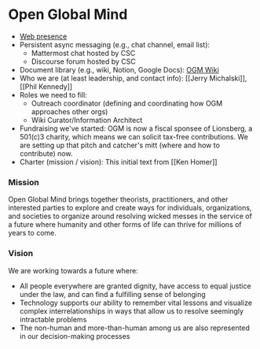 # Open Global Mind
-   [Web presence](http://OpenGlobalMind.com)
-   Persistent async messaging (e.g., chat channel, email list):
	-   Mattermost chat hosted by CSC
	-   Discourse forum hosted by CSC
-   Document library (e.g., wiki, Notion, Google Docs): [OGM Wiki](https://wiki.openglobalmind.com/)
-   Who we are (at least leadership, and contact info): [[Jerry Michalski]], [[Phil Kennedy]]
-   Roles we need to fill: 
	-   Outreach coordinator (defining and coordinating how OGM approaches other orgs)
	-   Wiki Curator/Information Architect 
-   Fundraising we've started: OGM is now a fiscal sponsee of Lionsberg, a 501(c)3 charity, which means we can solicit tax-free contributions. We are setting up that pitch and catcher's mitt (where and how to contribute) now. 
-   Charter (mission / vision): This initial text from [[Ken Homer]]

### Mission
Open Global Mind brings together theorists, practitioners, and other interested parties to explore and create ways for individuals, organizations, and societies to organize around resolving wicked messes in the service of a future where humanity and other forms of life can thrive for millions of years to come.

### Vision
We are working towards a future where:
- All people everywhere are granted dignity, have access to equal justice under the law, and can find a fulfilling sense of belonging
- Technology supports our ability to remember vital lessons and visualize complex interrelationships in ways that allow us to resolve seemingly intractable problems
- The non-human and more-than-human among us are also represented in our decision-making processes
